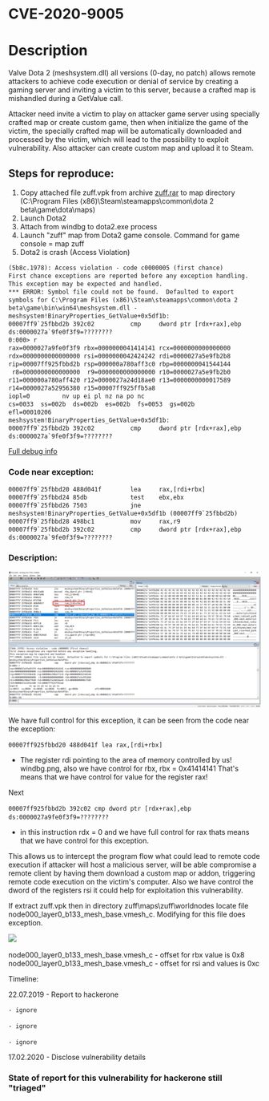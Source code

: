 # CVE-2020-9005

# Description 

Valve Dota 2 (meshsystem.dll) all versions (0-day, no patch) allows remote attackers to achieve code execution or denial of service by creating a gaming server and inviting a victim to this server, because a crafted map is mishandled during a GetValue call.

Attacker need invite a victim to play on attacker game server using specially crafted map or create custom game, then when initialize the game of the victim, the specially crafted map will be automatically downloaded and processed by the victim, which will lead to the possibility to exploit vulnerability. Also attacker can create custom map and upload it to Steam.

## Steps for reproduce:

1) Copy attached file zuff.vpk from archive [zuff.rar](https://github.com/bi7s/CVE/blob/master/CVE-2020-9005/zuff.rar) to map directory (C:\Program Files (x86)\Steam\steamapps\common\dota 2 beta\game\dota\maps)
2) Launch Dota2
3) Attach from windbg to dota2.exe process
3) Launch "zuff" map from Dota2 game console. Command for game console = map zuff
4) Dota2 is crash (Access Violation)

```
(5b8c.1978): Access violation - code c0000005 (first chance)
First chance exceptions are reported before any exception handling.
This exception may be expected and handled.
*** ERROR: Symbol file could not be found.  Defaulted to export symbols for C:\Program Files (x86)\Steam\steamapps\common\dota 2 beta\game\bin\win64\meshsystem.dll - 
meshsystem!BinaryProperties_GetValue+0x5df1b:
00007ff9`25fbbd2b 392c02          cmp     dword ptr [rdx+rax],ebp ds:0000027a`9fe0f3f9=????????
0:000> r
rax=0000027a9fe0f3f9 rbx=0000000041414141 rcx=0000000000000000
rdx=0000000000000000 rsi=0000000042424242 rdi=0000027a5e9fb2b8
rip=00007ff925fbbd2b rsp=000000a780aff3c0 rbp=0000000041544144
 r8=0000000000000000  r9=0000000000000000 r10=0000027a5e9fb2b0
r11=000000a780aff420 r12=0000027a24d18ae0 r13=0000000000017589
r14=0000027a52956380 r15=00007ff925ffb5a8
iopl=0         nv up ei pl nz na po nc
cs=0033  ss=002b  ds=002b  es=002b  fs=0053  gs=002b             efl=00010206
meshsystem!BinaryProperties_GetValue+0x5df1b:
00007ff9`25fbbd2b 392c02          cmp     dword ptr [rdx+rax],ebp ds:0000027a`9fe0f3f9=????????
```

[Full debug info](/CVE-2020-9005/windbg.txt)


### Code near exception:

```
00007ff9`25fbbd20 488d041f        lea     rax,[rdi+rbx]
00007ff9`25fbbd24 85db            test    ebx,ebx
00007ff9`25fbbd26 7503            jne     meshsystem!BinaryProperties_GetValue+0x5df1b (00007ff9`25fbbd2b)
00007ff9`25fbbd28 498bc1          mov     rax,r9
00007ff9`25fbbd2b 392c02          cmp     dword ptr [rdx+rax],ebp ds:0000027a`9fe0f3f9=????????
```
### Description:

![](https://github.com/bi7s/CVE/blob/master/CVE-2020-9005/windbg.png)

We have full control for this exception, it can be seen from the code near the exception:

```00007ff925fbbd20 488d041f lea rax,[rdi+rbx] ```

- The register rdi pointing to the area of memory controlled by us! windbg.png, also we have control for rbx, rbx = 0x41414141 That's means that we have control for value for the register rax!

Next

```00007ff925fbbd2b 392c02 cmp dword ptr [rdx+rax],ebp ds:0000027a9fe0f3f9=????????```

- in this instruction rdx = 0 and we have full control for rax thats means that we have control for this exception.

This allows us to intercept the program flow what could lead to remote code execution if attacker will host a malicious server, will be able compromise a remote client by having them download a custom map or addon, triggering remote code execution on the victim's computer. Also we have control the dword of the registers rsi it could help for exploitation this vulnerability.

If extract zuff.vpk then in directory zuff\maps\zuff\worldnodes locate file node000_layer0_b133_mesh_base.vmesh_c. 
Modifying for this file does exception.


![](https://github.com/bi7s/CVE/blob/master/CVE-2020-9005/offset.png)

node000_layer0_b133_mesh_base.vmesh_c - offset for rbx value is 0x8 
node000_layer0_b133_mesh_base.vmesh_c - offset for rsi and values is 0xc

Timeline:

22.07.2019 - Report to hackerone

    - ignore

    - ignore

    - ignore

17.02.2020 - Disclose vulnerability details

### State of report for this vulnerability for hackerone still "triaged"
